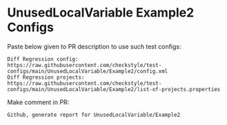 # UnusedLocalVariable Example2 Configs
Paste below given to PR description to use such test configs:
```
Diff Regression config: https://raw.githubusercontent.com/checkstyle/test-configs/main/UnusedLocalVariable/Example2/config.xml
Diff Regression projects: https://raw.githubusercontent.com/checkstyle/test-configs/main/UnusedLocalVariable/Example2/list-of-projects.properties
```
Make comment in PR:
```
Github, generate report for UnusedLocalVariable/Example2
```
